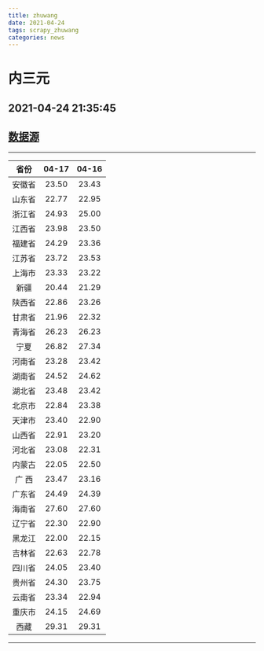 ```yaml
---
title: zhuwang
date: 2021-04-24 
tags: scrapy_zhuwang
categories: news
---
```

# 内三元
## 2021-04-24 21:35:45
## [数据源](https://hangqing.zhuwang.cc/shengzhu/20210417/468202.html)
*****
| 省份 | 04-17 | 04-16 |
| :----: | :----: | :----: |
| 安徽省 | 23.50 | 23.43 |
| 山东省 | 22.77 | 22.95 |
| 浙江省 | 24.93 | 25.00 |
| 江西省 | 23.98 | 23.50 |
| 福建省 | 24.29 | 23.36 |
| 江苏省 | 23.72 | 23.53 |
| 上海市 | 23.33 | 23.22 |
| 新疆 | 20.44 | 21.29 |
| 陕西省 | 22.86 | 23.26 |
| 甘肃省 | 21.96 | 22.32 |
| 青海省 | 26.23 | 26.23 |
| 宁夏 | 26.82 | 27.34 |
| 河南省 | 23.28 | 23.42 |
| 湖南省 | 24.52 | 24.62 |
| 湖北省 | 23.48 | 23.42 |
| 北京市 | 22.84 | 23.38 |
| 天津市 | 23.40 | 22.90 |
| 山西省 | 22.91 | 23.20 |
| 河北省 | 23.08 | 22.31 |
| 内蒙古 | 22.05 | 22.50 |
| 广 西 | 23.47 | 23.16 |
| 广东省 | 24.49 | 24.39 |
| 海南省 | 27.60 | 27.60 |
| 辽宁省 | 22.30 | 22.90 |
| 黑龙江 | 22.00 | 22.15 |
| 吉林省 | 22.63 | 22.78 |
| 四川省 | 24.05 | 23.40 |
| 贵州省 | 24.30 | 23.75 |
| 云南省 | 23.34 | 22.94 |
| 重庆市 | 24.15 | 24.69 |
| 西藏 | 29.31 | 29.31 |
*****
